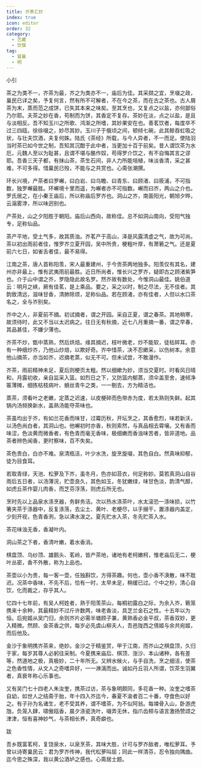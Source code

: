 ```yaml
---
title: 岕茶汇抄
index: true
icon: editor
order: 32
category:
  - 艺藏
  - 饮馔
tag:
  - 冒襄
  - 明
---
```


小引  

茶之为类不一，岕茶为最，岕之为类亦不一，庙后为佳。其采撷之宜，烹啜之政，巢民已详之矣，予复何言，然有所不可解者，不在今之茶，而在古之茶也。古人屑茶为末，蒸而范之成饼，已失其本来之味矣。至其烹也，又复点之以盐，亦何鄙俗乃尔耶。夫茶之妙在香，苟制而为饼，其香定不复存。茶妙在淡，点之以盐，是且与淡相反。吾不知玉川之所歌、鸿渐之所嗜，其妙果安在也。善茗饮者，每度卒不过三四瓯，徐徐啜之，妙尽其妙。玉川子于俄顷之间，顿倾七碗，此其鲸吞虹吸之状，与壮夫饮酒，夫复何姝。陆氏《茶经》所载，与今人异者，不一而足。使陆羽当时茶已如今世之制，吾知其沉酣于此中者，当更加十百于前矣。昔人谓饮茶为水厄，元魏人至以为耻甚，且谓不堪与酪作奴，苟得罗介饮之，有不自悔其言之谬耶。吾香三天子都，有抹山茶，茶生石间，非人力所能培植，味淡香清，采之甚难，不可多得。惜巢民已殁，不能与之共赏也。心斋张潮撰。  

环长兴境，产茶者曰罗嶰，曰白岩、曰乌瞻、曰青东、曰顾渚、曰筱浦，不可指数，独罗嶰最胜。环嶰境十里而遥，为嶰者亦不可指数。嶰而曰岕，两山之介也。罗氏居之，在小秦王庙后，所以称庙后罗岕也。洞山之岕，南面阳光，朝旭夕晔，云滃雾浡，所以味迥别也。  

产茶处，山之夕阳胜于朝阳。庙后山西向，故称佳。总不如洞山南向，受阳气独专，足称仙品。  

茶产平地，受土气多，故其质浊。岕茗产于高山，泽是风露清虚之气，故为可尚。茶以初出雨前者佳，惟罗岕立夏开园，吴中所贵，梗粗叶厚，有萧箬之气。还是夏前六七日，如雀舌者佳，最不易得。  

江南之茶，唐人首称阳羡，宋人最重建州，于今贡茶两地独多。阳羡仅有其名，建州亦非最上，惟有武夷雨前最胜。近日所尚者，惟长兴之罗岕，疑即古之顾渚紫笋也。介于山中谓之岕，罗隐隐此故名罗。然岕故有数处，今惟洞山最佳。姚伯道云：明月之峡，厥有佳茗，是上乘品。要之，采之以时，制之尽法，无不佳者。其韵致清远，滋味甘香，清肺除烦，足称仙品。若在顾渚，亦有佳者，人但以水口茶名之，全与岕别矣。  

岕中之人，非夏前不摘。初试摘者，谓之开园。采自正夏，谓之春茶。其地稍寒，故须待时，此又不当以太迟病之。往日无有秋摘，近七八月重摘一番，谓之早春，其品甚佳，不嫌少薄也。  

岕茶不炒，甑中蒸熟，然后烘焙。缘其摘迟，枝叶微老，炒不能软，徒枯碎耳。亦有一种细炒岕，乃他山炒焙，以欺好奇。岕中惜茶，决不忍嫰采，以伤树本。余意他山摘茶，亦当如岕，迟摘老蒸，似无不可。但未试尝，不敢漫作。  

岕茶，雨前精神未足，夏后则梗页太粗。然以细嫰为妙，须当交夏时。时看风日晴和，月露初收，亲自监采入篮。如烈日之下，又防篮内郁蒸，须伞盖至舍，速倾净匾薄摊，细拣枯枝病叶、蛸丝青牛之类，一一剔去，方为精洁也。  

蒸茶，须看叶之老嫩，定蒸之迟速，以皮梗碎而色带赤为度，若太熟则失鲜。起其锅内汤频换新水，盖熟汤能夺茶味也。  

茶虽均出于岕，有如兰花香而味甘，过霉历秋，开坛烹之，其香愈烈，味若新沃，以汤色尚白者，其洞山也。他嶰初时亦香，秋则索然，与真品相去霄壌。又有香而味涩，色淡黄而微香者，有色青而毫无香味，极细嫩而香浊味苦者，皆非道地。品茶者辨色闻香，更时察味，百不失矣。  

茶色贵白，白亦不难。泉清瓶洁，叶少水洗，旋烹旋啜，其色自白。然真味抑郁，徒为目食耳。  

若取青绿，天池、松萝及下岕，虽冬月，色亦如苔衣，何足称妙。莫若真洞山自谷雨后五日者，以汤薄浣，贮壶良久，其色如玉，冬犹嫩绿，味甘色淡，韵清气醇，如虎丘茶作婴儿肉香，而芝芬浮荡，则虎丘所无也。  

烹时先以上品泉水涤烹器，务鲜务洁。次以热水涤茶叶，水太滚恐一涤味损，以竹箸夹茶于涤器中，反复涤荡，去尘土、黄叶、老梗尽，以手搦干，置涤器内盖定，少刻开视，色青香洌，急以沸水泼之。夏先贮水入茶，冬先贮茶入水。  

茶花味浊无香，香凝叶内。  

洞山茶之下者，香清叶嫩，着水香消。  

棋盘顶、乌纱顶、雄鹅头、茗岭，皆产茶地，诸地有老柯嫩柯，惟老庙后无二，梗叶丛密，香不外散，称为上品也。  

茶壶以小为贵，每一客一壶，任独斟饮，方得茶趣。何也，壶小香不涣散，味不耽迟。况茶中香味，不先不后，恰有一时，太早未足，稍缓已过。个中之秒，清心自饮，化而裁之，存乎其人。  

忆四十七年前，有吴人柯姓者，熟于阳羡茶山，每桐初露白之际，为余入岕，箬笼携来十余种，其最精妙不过斤许数两，味老香淡，具芝兰金石之性。十五年以为恒。后宛姬从吴门归，余则岕片必需半塘顾子兼，黄熟香必金平叔，茶香双妙，更入精微。然顾、金茶香之供，每岁必先虞山柳夫人，吾邑陇西之倩姬与余共宛姬，而后他及。  

金沙于象明携岕茶来，绝妙。金沙之于精鉴赏，甲于江南，而岕山之棋盘顶，久归于家，每岁其尊人必躬往采制。今夏携来庙后、棋顶、涨沙、本山诸种，各有差等，然道地之极，真极妙，二十年所无。又辨水候火，与手自洗，烹之细洁，使茶之色香性情，从文人之奇嗜异好，一一淋漓而出。诚如丹丘羽人所谓，饮茶生羽翼者，真衰年称心乐事也。  

又有吴门七十四老人朱汝奎，携茶过访，茶与象明颇同，多花香一种。汝奎之嗜茶自幼，如世人之结斋于胎，年十四入岕迄今，春夏不渝者百二十番，夺食色以好之。有子孙为名诸生，老不受其养，谓不嗜茶，为不似阿翁。每竦骨入山，卧游虎虺，负笼入肆，啸傲瓯香，晨夕涤瓷洗叶，啜弄无休，指爪齿颊与语言激扬赞颂之津津，恒有喜神妙气，与茶相长养，真奇癖也。  

跋  

吾乡既富茗柯，复饶泉水，以泉烹茶，其味大胜，计可与罗岕敌者，唯松萝耳。予曾以诗寄巢民云：君为罗岕传神，我代松萝叫屈；同此一样清芬，忍令独向隅曲。迄今思之殊深，我以黄公酒垆之感也。心斋居士题。  
